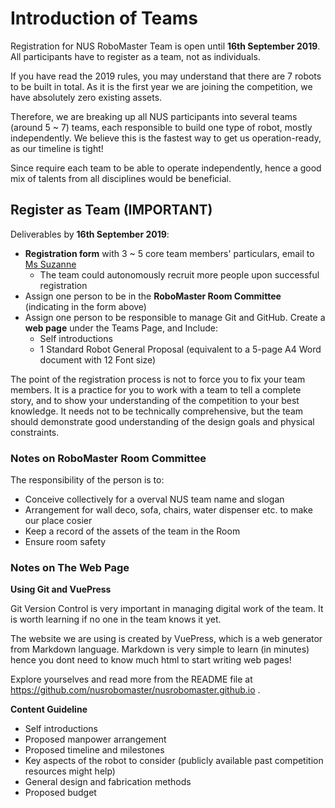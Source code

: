 # Introduction of Teams

Registration for NUS RoboMaster Team is open until __16th September 2019__. All participants have to register as a team, not as individuals. 

If you have read the 2019 rules, you may understand that there are 7 robots to be built in total. As it is the first year we are joining the competition, we have absolutely zero existing assets.

Therefore, we are breaking up all NUS participants into several teams (around 5 ~ 7) teams, each responsible to build one type of robot, mostly independently. We believe this is the fastest way to get us operation-ready, as our timeline is tight!

Since require each team to be able to operate independently, hence a good mix of talents from all disciplines would be beneficial.

## Register as Team (IMPORTANT)

Deliverables by  __16th September 2019__:
- __Registration form__ with 3 ~ 5 core team members' particulars, email to [Ms Suzanne](mailto:engkohs@nus.edu.sg)
    - The team could autonomously recruit more people upon successful registration
- Assign one person to be in the __RoboMaster Room Committee__ (indicating in the form above)
- Assign one person to be responsible to manage Git and GitHub. Create a __web page__ under the Teams Page, and Include:
    - Self introductions
    - 1 Standard Robot General Proposal (equivalent to a 5-page A4 Word document with 12 Font size)

The point of the registration process is not to force you to fix your team members. It is a practice for you to work with a team to tell a complete story, and to show your understanding of the competition to your best knowledge. It needs not to be technically comprehensive, but the team should demonstrate good understanding of the design goals and physical constraints.

### Notes on RoboMaster Room Committee

The responsibility of the person is to:
- Conceive collectively for a overval NUS team name and slogan
- Arrangement for wall deco, sofa, chairs, water dispenser etc. to make our place cosier
- Keep a record of the assets of the team in the Room
- Ensure room safety

### Notes on The Web Page

__Using Git and VuePress__

Git Version Control is very important in managing digital work of the team. It is worth learning if no one in the team knows it yet.

The website we are using is created by VuePress, which is a web generator from Markdown language. Markdown is very simple to learn (in minutes) hence you dont need to know much html to start writing web pages!

Explore yourselves and read more from the README file at https://github.com/nusrobomaster/nusrobomaster.github.io .


__Content Guideline__

- Self introductions
- Proposed manpower arrangement
- Proposed timeline and milestones
- Key aspects of the robot to consider (publicly available past competition resources might help)
- General design and fabrication methods
- Proposed budget


